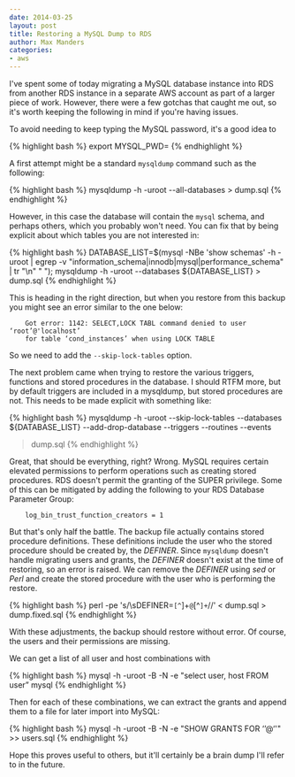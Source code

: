 ```yaml
--- 
date: 2014-03-25
layout: post
title: Restoring a MySQL Dump to RDS
author: Max Manders
categories:
- aws
---
```

I've spent some of today migrating a MySQL database instance into RDS from another RDS instance in
a separate AWS account as part of a larger piece of work.  However, there were a few
gotchas that caught me out, so it's worth keeping the following in mind if you're having
issues.<!--more-->

To avoid needing to keep typing the MySQL password, it's a good idea to

{% highlight bash %}
export MYSQL_PWD=<your password>
{% endhighlight %}

A first attempt might be a standard `mysqldump` command such as the following:

{% highlight bash %}
mysqldump  -h <host> -uroot --all-databases > dump.sql
{% endhighlight %}

However, in this case the database will contain the `mysql` schema, and perhaps others,
which you probably won't need.  You can fix that by being explicit about which tables you
are not interested in:

{% highlight bash %}
DATABASE_LIST=$(mysql -NBe 'show schemas' -h <host> -uroot | 
  egrep -v "information_schema|innodb|mysql|performance_schema" | 
  tr "\n" " ");
mysqldump  -h <host> -uroot --databases ${DATABASE_LIST} > dump.sql
{% endhighlight %}

This is heading in the right direction, but when you restore from this backup you might
see an error similar to the one below:

        Got error: 1142: SELECT,LOCK TABL command denied to user ‘root’@'localhost’
        for table ‘cond_instances’ when using LOCK TABLE

So we need to add the `--skip-lock-tables` option.

The next problem came when trying to restore the various triggers, functions and stored
procedures in the database.  I should RTFM more, but by default triggers are included in a
mysqldump, but stored procedures are not.  This needs to be made explicit with something
like:

{% highlight bash %}
mysqldump  -h <host> -uroot --skip-lock-tables 
--databases ${DATABASE_LIST} --add-drop-database --triggers --routines --events 
   > dump.sql
{% endhighlight %}

Great, that should be everything, right?  Wrong.  MySQL requires certain elevated
permissions to perform operations such as creating stored procedures.  RDS doesn't permit
the granting of the SUPER privilege.  Some of this can be mitigated by adding the
following to your RDS Database Parameter Group:

        log_bin_trust_function_creators = 1

But that's only half the battle.  The backup file actually contains stored procedure
definitions.  These definitions include the user who the stored procedure should be
created by, the _DEFINER_.  Since `mysqldump` doesn't handle migrating users and grants,
the _DEFINER_ doesn't exist at the time of restoring, so an error is raised.  We can
remove the _DEFINER_ using _sed_ or _Perl_ and create the stored procedure with the user
who is performing the restore.

{% highlight bash %}
perl -pe 's/\sDEFINER=`[^`]+`@`[^`]+`//' < dump.sql > dump.fixed.sql
{% endhighlight %}

With these adjustments, the backup should restore without error.  Of course, the users and
their permissions are missing.

We can get a list of all user and host combinations with

{% highlight bash %}
mysql -h <host> -uroot -B -N -e "select user, host FROM user” mysql
{% endhighlight %}

Then for each of these combinations, we can extract the grants and append them to a file
for later import into MySQL:

{% highlight bash %}
mysql -h <host> -uroot -B -N -e "SHOW GRANTS FOR ‘<user>’@‘<host>'" >> users.sql
{% endhighlight %}

Hope this proves useful to others, but it'll certainly be a brain dump I'll refer to in
the future.
